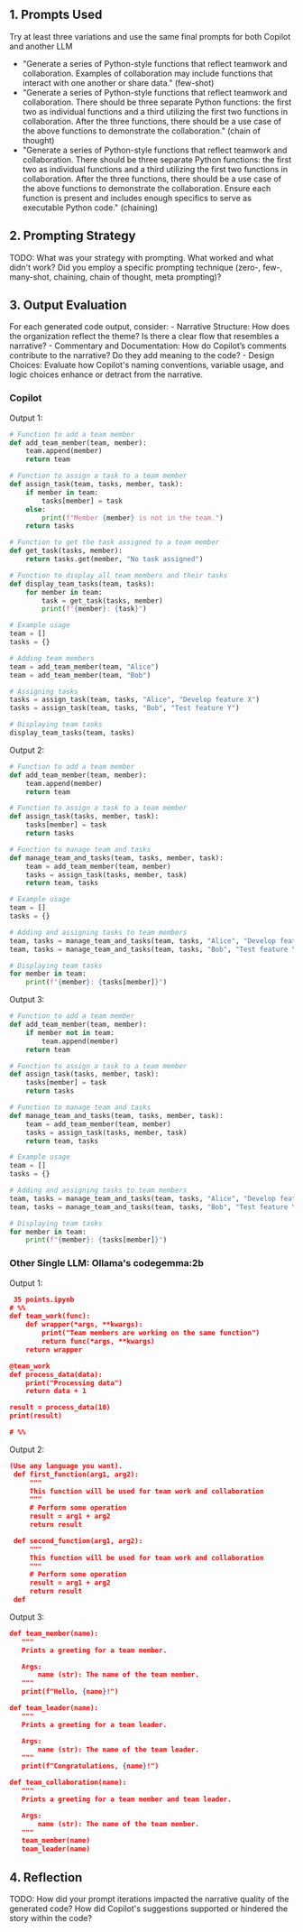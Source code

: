 ## 1. Prompts Used

Try at least three variations and use the same final prompts for both Copilot and another LLM

- "Generate a series of Python-style functions that reflect teamwork and collaboration. Examples of collaboration may include functions that interact with one another or share data." (few-shot)
- "Generate a series of Python-style functions that reflect teamwork and collaboration. There should be three separate Python functions: the first two as individual functions and a third utilizing the first two functions in collaboration. After the three functions, there should be a use case of the above functions to demonstrate the collaboration." (chain of thought)
- "Generate a series of Python-style functions that reflect teamwork and collaboration. There should be three separate Python functions: the first two as individual functions and a third utilizing the first two functions in collaboration. After the three functions, there should be a use case of the above functions to demonstrate the collaboration. Ensure each function is present and includes enough specifics to serve as executable Python code." (chaining)

## 2. Prompting Strategy

TODO: What was your strategy with prompting. What worked and what didn't work? Did you employ a specific prompting technique (zero-, few-, many-shot, chaining, chain of thought, meta prompting)?

## 3. Output Evaluation

For each generated code output, consider:
    - Narrative Structure: How does the organization reflect the theme? Is there a clear flow that resembles a narrative?
    - Commentary and Documentation: How do Copilot’s comments contribute to the narrative? Do they add meaning to the code?
    - Design Choices: Evaluate how Copilot's naming conventions, variable usage, and logic choices enhance or detract from the narrative.

### Copilot

Output 1:
```python
# Function to add a team member
def add_team_member(team, member):
    team.append(member)
    return team

# Function to assign a task to a team member
def assign_task(team, tasks, member, task):
    if member in team:
        tasks[member] = task
    else:
        print(f"Member {member} is not in the team.")
    return tasks

# Function to get the task assigned to a team member
def get_task(tasks, member):
    return tasks.get(member, "No task assigned")

# Function to display all team members and their tasks
def display_team_tasks(team, tasks):
    for member in team:
        task = get_task(tasks, member)
        print(f"{member}: {task}")

# Example usage
team = []
tasks = {}

# Adding team members
team = add_team_member(team, "Alice")
team = add_team_member(team, "Bob")

# Assigning tasks
tasks = assign_task(team, tasks, "Alice", "Develop feature X")
tasks = assign_task(team, tasks, "Bob", "Test feature Y")

# Displaying team tasks
display_team_tasks(team, tasks)
```

Output 2:
```python
# Function to add a team member
def add_team_member(team, member):
    team.append(member)
    return team

# Function to assign a task to a team member
def assign_task(tasks, member, task):
    tasks[member] = task
    return tasks

# Function to manage team and tasks
def manage_team_and_tasks(team, tasks, member, task):
    team = add_team_member(team, member)
    tasks = assign_task(tasks, member, task)
    return team, tasks

# Example usage
team = []
tasks = {}

# Adding and assigning tasks to team members
team, tasks = manage_team_and_tasks(team, tasks, "Alice", "Develop feature X")
team, tasks = manage_team_and_tasks(team, tasks, "Bob", "Test feature Y")

# Displaying team tasks
for member in team:
    print(f"{member}: {tasks[member]}")
```

Output 3:
```python
# Function to add a team member
def add_team_member(team, member):
    if member not in team:
        team.append(member)
    return team

# Function to assign a task to a team member
def assign_task(tasks, member, task):
    tasks[member] = task
    return tasks

# Function to manage team and tasks
def manage_team_and_tasks(team, tasks, member, task):
    team = add_team_member(team, member)
    tasks = assign_task(tasks, member, task)
    return team, tasks

# Example usage
team = []
tasks = {}

# Adding and assigning tasks to team members
team, tasks = manage_team_and_tasks(team, tasks, "Alice", "Develop feature X")
team, tasks = manage_team_and_tasks(team, tasks, "Bob", "Test feature Y")

# Displaying team tasks
for member in team:
    print(f"{member}: {tasks[member]}")
```

### Other Single LLM: Ollama's codegemma:2b

Output 1:
```json
 35 points.ipynb
# %%
def team_work(func):
    def wrapper(*args, **kwargs):
        print("Team members are working on the same function")
        return func(*args, **kwargs)
    return wrapper

@team_work
def process_data(data):
    print("Processing data")
    return data + 1

result = process_data(10)
print(result)

# %%
```

Output 2:
```json
(Use any language you want).
 def first_function(arg1, arg2):
     """
     This function will be used for team work and collaboration
     """
     # Perform some operation
     result = arg1 + arg2
     return result

 def second_function(arg1, arg2):
     """
     This function will be used for team work and collaboration
     """
     # Perform some operation
     result = arg1 + arg2
     return result
 def
 ```

 Output 3:
 ```json
 def team_member(name):
    """
    Prints a greeting for a team member.

    Args:
        name (str): The name of the team member.
    """
    print(f"Hello, {name}!")

def team_leader(name):
    """
    Prints a greeting for a team leader.

    Args:
        name (str): The name of the team leader.
    """
    print(f"Congratulations, {name}!")

def team_collaboration(name):
    """
    Prints a greeting for a team member and team leader.

    Args:
        name (str): The name of the team member.
    """
    team_member(name)
    team_leader(name)
```

## 4. Reflection

TODO: How did your prompt iterations impacted the narrative quality of the generated code? How did Copilot's suggestions supported or hindered the story within the code? 